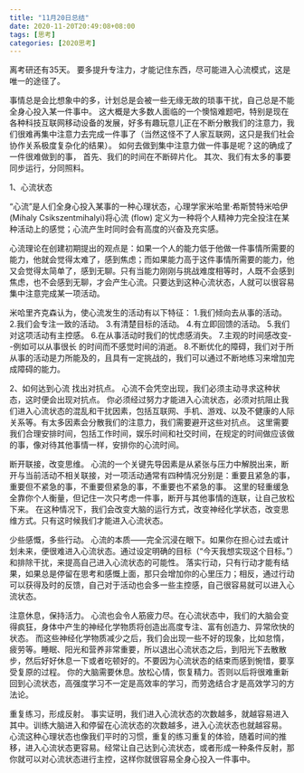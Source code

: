 ```yaml
---
title: "11月20日总结"
date: 2020-11-20T20:49:08+08:00
tags: [思考]
categories: [2020思考]
---
```


离考研还有35天。
要多提升专注力，才能记住东西，尽可能进入心流模式，这是唯一的途径了。

事情总是会比想象中的多，计划总是会被一些无缘无故的琐事干扰，自己总是不能全身心投入某一件事中。
这大概是大多数人面临的一个懊恼难题吧，特别是现在各种科技互联网移动设备的发展，好多有趣玩意儿正在不断分散我们的注意力，我们很难再集中注意力去完成一件事了（当然这怪不了人家互联网，这只是我们社会协作关系极度复杂化的结果）。
如何去做到集中注意力做一件事是呢？这的确成了一件很难做到的事，
首先、我们的时间在不断碎片化。
其次、我们有太多的事要同步运行，分同照料。

1、心流状态

“心流”是人们全身心投入某事的一种心理状态，心理学家米哈里·希斯赞特米哈伊(Mihaly Csikszentmihalyi)将心流 (flow) 定义为一种将个人精神力完全投注在某种活动上的感觉；心流产生时同时会有高度的兴奋及充实感。

心流理论在创建初期提出的观点是：如果一个人的能力低于他做一件事情所需要的能力，他就会觉得太难了，感到焦虑；而如果能力高于这件事情所需要的能力，他又会觉得太简单了，感到无聊。只有当能力刚刚与挑战难度相等时，人既不会感到焦虑，也不会感到无聊，才会产生心流。只要达到这种心流状态，人就可以很容易集中注意完成某一项活动。

米哈里齐克森认为，使心流发生的活动有以下特征：
1.我们倾向去从事的活动。
2.我们会专注一致的活动。
3.有清楚目标的活动。
4.有立即回馈的活动。
5.我们对这项活动有主控感。
6.在从事活动时我们的忧虑感消失。
7.主观的时间感改变--例如可以从事很长 的时间而不感觉时间的消逝。
8.不断优化的障碍，我们对于所从事的活动是力所能及的，且具有一定挑战的，我们可以通过不断地练习来增加完成障碍的能力。


2、如何达到心流
找出对抗点。
心流不会凭空出现，我们必须主动寻求这种状态，这时便会出现对抗点。
你必须经过努力才能进入心流状态，必须对抗阻止我们进入心流状态的混乱和干扰因素，包括互联网、手机、游戏、以及不健康的人际关系等。有太多因素会分散我们的注意力，我们需要避开这些对抗点。
这里需要我们合理安排时间，包括工作时间，娱乐时间和社交时间，在规定的时间做应该做的事，像对待其他事情一样，安排你的心流时间。


断开联接，改变思维。
心流的一个关键先导因素是从紧张与压力中解脱出来，断开与当前活动不相关联接，对一项活动通常有四种情况分别是：重要且紧急的事，重要但不紧急的事，不重要但紧急的事，不重要也不紧急的事。
这里的轻重缓急全靠你个人衡量，但记住一次只考虑一件事，断开与其他事情的连联，让自己放松下来。
在这种情况下，我们会改变大脑的运行方式，改变神经化学状态，改变思维方式。只有这时候我们才能进入心流状态。

少些感慨，多些行动。
心流的本质——完全沉浸在眼下。如果你在担心过去或计划未来，便很难进入心流状态。通过设定明确的目标（“今天我想实现这个目标。”）和排除干扰，来提高自己进入心流状态的可能性。
落实行动，只有行动才能有结果，如果总是停留在思考和感慨上面，那只会增加你的心里压力；相反，通过行动可以获得及时的反馈，自己对于活动也会多一些主控感，自己很容易就可以进入心流状态。


注意休息，保持活力。
心流也会令人筋疲力尽。在心流状态中，我们的大脑会变得疯狂，身体中产生的神经化学物质将创造出高度专注、富有创造力、异常欣快的状态。
而这些神经化学物质减少之后，我们会出现一些不好的现象，比如怠惰，疲劳等。睡眠、阳光和营养非常重要，所以退出心流状态之后，到阳光下去散散步，然后好好休息一下或者吃顿好的。不要因为心流状态的结束而感到惋惜，要享受复原的过程。
你的大脑需要休息。放松心情，恢复精力。否则以后将很难重新回到心流状态，高强度学习不一定是高效率的学习，而劳逸结合才是高效学习的方法论。

重复练习，形成反射。
事实证明，我们进入心流状态的次数越多，就越容易进入其中。训练大脑进入和停留在心流状态的次数越多，进入心流状态也就越容易。
心流这种心理状态也像我们平时的习惯，重复的练习重复的体验，随着时间的推移，进入心流状态更容易。经常让自己达到心流状态，或者形成一种条件反射，那你就可以对心流状态进行主控，这样你就很容易全身心投入一件事中。